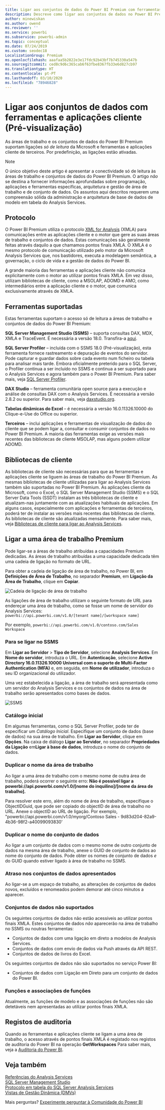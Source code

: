 ```yaml
---
title: Ligar aos conjuntos de dados do Power BI Premium com ferramentas e aplicações cliente (Pré-visualização)
description: Descreve como ligar aos conjuntos de dados no Power BI Premium a partir de ferramentas e aplicações cliente.
author: minewiskan
ms.author: owend
ms.reviewer: ''
ms.service: powerbi
ms.subservice: powerbi-admin
ms.topic: conceptual
ms.date: 07/24/2019
ms.custom: seodec18
LocalizationGroup: Premium
ms.openlocfilehash: aaafaa5b2822e3e17fdc92b43bf7b745330a547b
ms.sourcegitcommit: ced8c9d6c365cab6f63fbe8367fb33e6d827cb97
ms.translationtype: HT
ms.contentlocale: pt-PT
ms.lasthandoff: 03/10/2020
ms.locfileid: "78946828"
---
```

# <a name="connect-to-datasets-with-client-applications-and-tools-preview"></a>Ligar aos conjuntos de dados com ferramentas e aplicações cliente (Pré-visualização)

As áreas de trabalho e os conjuntos de dados do Power BI Premium suportam ligações *só de leitura* da Microsoft e ferramentas e aplicações cliente de terceiros. Por predefinição, as ligações estão ativadas.

> [!NOTE]
> O único objetivo deste artigo é apresentar a conectividade só de leitura às áreas de trabalho e conjuntos de dados do Power BI Premium. O artigo *não* se destina a fornecer informações aprofundadas sobre programação, aplicações e ferramentas específicas, arquitetura e gestão de área de trabalho e de conjunto de dados. Os assuntos aqui descritos requerem uma compreensão sólida da administração e arquitetura de base de dados de modelo em tabela do Analysis Services.

## <a name="protocol"></a>Protocolo

O Power BI Premium utiliza o protocolo [XML for Analysis](https://docs.microsoft.com/bi-reference/xmla/xml-for-analysis-xmla-reference) (XMLA) para comunicações entre as aplicações cliente e o motor que gere as suas áreas de trabalho e conjuntos de dados. Estas comunicações são geralmente feitas através daquilo a que chamamos pontos finais XMLA. O XMLA é o mesmo protocolo de comunicação utilizado pelo motor da Microsoft Analysis Services que, nos bastidores, executa a modelagem semântica, a governação, o ciclo de vida e a gestão de dados do Power BI. 

A grande maioria das ferramentas e aplicações cliente não comunica explicitamente com o motor ao utilizar pontos finais XMLA. Em vez disso, utilizam bibliotecas de cliente, como a MSOLAP, ADOMD e AMO, como intermediários entre a aplicação cliente e o motor, que comunica exclusivamente através de XMLA.


## <a name="supported-tools"></a>Ferramentas suportadas

Estas ferramentas suportam o acesso só de leitura a áreas de trabalho e conjuntos de dados do Power BI Premium:

**SQL Server Management Studio (SSMS)** – suporta consultas DAX, MDX, XMLA e TraceEvent. É necessária a versão 18.0. Transfira-a [aqui](https://docs.microsoft.com/sql/ssms/download-sql-server-management-studio-ssms). 

**SQL Server Profiler** – incluída com o SSMS 18.0 (Pré-visualização), esta ferramenta fornece rastreamento e depuração de eventos do servidor. Pode capturar e guardar dados sobre cada evento num ficheiro ou tabela para analisar mais tarde. Embora oficialmente preterido para o SQL Server, o Profiler continua a ser incluído no SSMS e continua a ser suportado para o Analysis Services e agora também para o Power BI Premium. Para saber mais, veja [SQL Server Profiler](https://docs.microsoft.com/sql/tools/sql-server-profiler/sql-server-profiler).

**DAX Studio** – ferramenta comunitária open source para a execução e análise de consultas DAX com o Analysis Services. É necessária a versão 2.8.2 ou superior. Para saber mais, veja [daxstudio.org](https://daxstudio.org/).

**Tabelas dinâmicas do Excel** – é necessária a versão 16.0.11326.10000 do Clique-e-Use do Office ou superior.

**Terceiros** – inclui aplicações e ferramentas de visualização de dados do cliente que se podem ligar a, consultar e consumir conjuntos de dados no Power BI Premium. A maioria das ferramentas exige as versões mais recentes das bibliotecas de cliente MSOLAP, mas alguns podem utilizar ADOMD.

## <a name="client-libraries"></a>Bibliotecas de cliente

As bibliotecas de cliente são necessárias para que as ferramentas e aplicações cliente se liguem às áreas de trabalho do Power BI Premium. As mesmas bibliotecas de cliente utilizadas para ligar ao Analysis Services também são suportadas no Power BI Premium. As aplicações cliente da Microsoft, como o Excel, o SQL Server Management Studio (SSMS) e o SQL Server Data Tools (SSDT) instalam as três bibliotecas de cliente e atualizam-nas juntamente com as atualizações habituais de aplicações. Em alguns casos, especialmente com aplicações e ferramentas de terceiros, poderá ter de instalar as versões mais recentes das bibliotecas de cliente. As bibliotecas de cliente são atualizadas mensalmente. Para saber mais, veja [Bibliotecas de cliente para ligar ao Analysis Services](https://docs.microsoft.com/azure/analysis-services/analysis-services-data-providers).

## <a name="connecting-to-a-premium-workspace"></a>Ligar a uma área de trabalho Premium

Pode ligar-se a áreas de trabalho atribuídas a capacidades Premium dedicadas. As áreas de trabalho atribuídas a uma capacidade dedicada têm uma cadeia de ligação no formato de URL. 

Para obter a cadeia de ligação de área de trabalho, no Power BI, em **Definições de Área de Trabalho**, no separador **Premium**, em **Ligação da Área de Trabalho**, clique em **Copiar**.

![Cadeia de ligação de área de trabalho](media/service-premium-connect-tools/connect-tools-workspace-connection.png)

As ligações de área de trabalho utilizam o seguinte formato de URL para endereçar uma área de trabalho, como se fosse um nome de servidor do Analysis Services:   
`powerbi://api.powerbi.com/v1.0/[tenant name]/[workspace name]` 

Por exemplo, `powerbi://api.powerbi.com/v1.0/contoso.com/Sales Workspace`

### <a name="to-connect-in-ssms"></a>Para se ligar no SSMS

Em **Ligar ao Servidor** > **Tipo de Servidor**, selecione **Analysis Services**. Em **Nome do servidor**, introduza o URL. Em **Autenticação**, selecione **Active Directory 16.0.11326.10000 Universal com o suporte de Multi-Factor Authentication (MFA)** e, em seguida, em **Nome de utilizador**, introduza o seu ID organizacional do utilizador. 

Uma vez estabelecida a ligação, a área de trabalho será apresentada como um servidor do Analysis Services e os conjuntos de dados na área de trabalho serão apresentados como bases de dados.  

![SSMS](media/service-premium-connect-tools/connect-tools-ssms.png)

### <a name="initial-catalog"></a>Catálogo inicial

Em algumas ferramentas, como o SQL Server Profiler, pode ter de especificar um *Catálogo Inicial*. Especifique um conjunto de dados (base de dados) na sua área de trabalho. Em **Ligar ao Servidor**, clique em **Opções**. Na caixa de diálogo **Ligar ao Servidor**, no separador **Propriedades da Ligação** em**Ligar à base de dados**, introduza o nome do conjunto de dados.

### <a name="duplicate-workspace-name"></a>Duplicar o nome da área de trabalho

Ao ligar a uma área de trabalho com o mesmo nome de outra área de trabalho, poderá ocorrer o seguinte erro: **Não é possível ligar a powerbi://api.powerbi.com/v1.0/[nome do inquilino]/[nome da área de trabalho].**

Para resolver este erro, além do nome de área de trabalho, especifique o ObjectIDGuid, que pode ser copiado do objectID de área de trabalho no URL. Anexe o objectID ao URL de ligação. Por exemplo, "powerbi://api.powerbi.com/v1.0/myorg/Contoso Sales - 9d83d204-82a9-4b36-98f2-a40099093830'

### <a name="duplicate-dataset-name"></a>Duplicar o nome do conjunto de dados

Ao ligar a um conjunto de dados com o mesmo nome de outro conjunto de dados na mesma área de trabalho, anexe o GUID de conjunto de dados ao nome do conjunto de dados. Pode obter os nomes de conjunto de dados *e* do GUID quando estiver ligado à área de trabalho no SSMS. 

### <a name="delay-in-datasets-shown"></a>Atraso nos conjuntos de dados apresentados

Ao ligar-se a um espaço de trabalho, as alterações de conjuntos de dados novos, excluídos e renomeados podem demorar até cinco minutos a aparecer. 

### <a name="unsupported-datasets"></a>Conjuntos de dados não suportados

Os seguintes conjuntos de dados não estão acessíveis ao utilizar pontos finais XMLA. Estes conjuntos de dados *não* aparecerão na área de trabalho no SSMS ou noutras ferramentas: 

- Conjuntos de dados com uma ligação em direto a modelos de Analysis Services. 
- Conjuntos de dados com envio de dados via Push através da API REST.
- Conjuntos de dados de livros do Excel. 

Os seguintes conjuntos de dados não são suportados no serviço Power BI:   

- Conjuntos de dados com Ligação em Direto para um conjunto de dados do Power BI.

### <a name="roles-and-role-memberships"></a>Funções e associações de funções

Atualmente, as funções de modelo e as associações de funções não são detetáveis nem apresentadas ao utilizar pontos finais XMLA.

## <a name="audit-logs"></a>Registos de auditoria 

Quando as ferramentas e aplicações cliente se ligam a uma área de trabalho, o acesso através de pontos finais XMLA é registado nos registos de auditoria do Power BI na operação **GetWorkspaces** Para saber mais, veja a [Auditoria do Power BI](service-admin-auditing.md).

## <a name="see-also"></a>Veja também

[Referências do Analysis Services](https://docs.microsoft.com/bi-reference/?pivot=home&panel=home-all)   
[SQL Server Management Studio](https://docs.microsoft.com/sql/ssms/sql-server-management-studio-ssms)   
[Protocolo em tabela do SQL Server Analysis Services](https://docs.microsoft.com/openspecs/sql_server_protocols/ms-ssas-t/b98ed40e-c27a-4988-ab2d-c9c904fe13cf)   
[Vistas de Gestão Dinâmica (DMVs)](https://docs.microsoft.com/sql/analysis-services/instances/use-dynamic-management-views-dmvs-to-monitor-analysis-services)   


Mais perguntas? [Experimente perguntar à Comunidade do Power BI](https://community.powerbi.com/)
